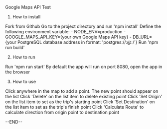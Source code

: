 Google Maps API Test

1. How to install

Fork from Github
Go to the project directory and run 'npm install'
Define the following environment variable:
	- NODE_ENV=production
	- GOOGLE_MAPS_API_KEY={your own Google Maps API key}
	- DB_URL={your PostgreSQL database address in format: 'postgres://<username>:<password>@<url>:<port>/<db name>'}
Run 'npm run build'

2. How to run

Run 'npm run start'
By default the app will run on port 8080, open the app in the browser

3. How to use

Click anywhere in the map to add a point. The new point should appear on the list
Click 'Delete' on the list item to delete existing point
Click 'Set Origin' on the list item to set as the trip's starting point
Click 'Set Destination' on the list item to set as the trip's finish point
Click 'Calculate Route' to calculate direction from origin point to destination point

--END--